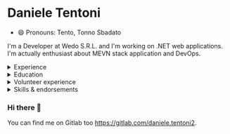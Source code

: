 # Daniele Tentoni

- 😄 Pronouns: Tento, Tonno Sbadato

I'm a Developer at Wedo S.R.L. and I'm working on .NET web applications. I'm actually enthusiast about MEVN stack application and DevOps.

<details>
<summary>Experience</summary>

## Experience

| Since | To | Position |
| --- | --- | --- |
| Nov 2022 | now | Full Stack Developer at Horsa Devlab S.R.L. in Cesena |
| Jun 2018 | Nov 2022 | Full Stack Developer at Wedo S.R.L. in Cesena |
| Apr 2018 | Jun 2018 | Stagist in Wedo S.R.L. in Cesena |
| May 2014 | Jul 2014 | Stagist in Studio Aurale di Marco Pasquale in Cesena |

</details>

<details>
<summary>Education</summary>

## Education

| Since | To | Position |
| --- | --- | --- |
| Sep 2019 | Mar 2025 | Student at Alma Mater Studiorum - Università di Bologna - Master's Degree in Engineering and Computer Science |
| Sep 2016 | Mar 2019 | Student at Alma Mater Studiorum - Università di Bologna - Engineering and Computer Science |
| Sep 2010 | Jun 2016 | Student at Istituto Tecnico Tecnologico Blaise Pascal |

</details>

<details>
<summary>Volunteer experience</summary>

## Volunteer experience

I'm a chief of the major boy scout association in Italy, AGESCI. I'm an AVIS volunteer with a regular 3/6 month blood donation.

</details>

<details>
<summary>Skills & endorsements</summary>

## Skills & endorsements

### Programming Languages

| Tecnology | Level | # Year of Experience |
| --- | --- | --- |
| C# | Mid Level | 6 |
| HTML, CSS, JS | Mid Level | 8 |
| Objective-C, Swift | Mid Level | 2 |
| Java, Kotlin, Scala | Entry Level | Academic Purpose Only |

| Tecnology | Level | # Year of Experience |
| --- | --- | --- |
| Vue.Js, Vuex, Pinia, Vue Router, Vue Axios | Entry Level | 4 |
| Android, iOS | Entry Level | 2 |
| ASP.NET | Mid Level | 3 |
| Fastlane | Entry Level | 2 |
| Jade (JAva Distributed Environment) | Entry Level | Academic Purpose Only |
| Node.JS | Entry Level | Academic Purpose Only |
| Socket.IO | Entry Level | Academic Purpose Only |
| Xamarin | Entry Level | 1 |

### OS

Born with Windows, I've also used both Mac and Linux. Actually enthusiast with [PopOS](https://pop.system76.com/)!

### Languages

| Language | Level |
| --- | --- |
| Italian | Mother Tongue |
| English | B2 |

### Soft Skills

</details>

### Hi there 👋

You can find me on Gitlab too https://gitlab.com/daniele.tentoni2.

<!--
I'm writing a simple and minimal blog on https://dt.bearblog.dev/.

**Daniele-Tentoni/Daniele-Tentoni** is a ✨ _special_ ✨ repository because its `README.md` (this file) appears on your GitHub profile.

Here are some ideas to get you started:

- 🔭 I’m currently working on ...
- 🌱 I’m currently learning ...
- 👯 I’m looking to collaborate on ...
- 🤔 I’m looking for help with ...
- 💬 Ask me about ...
- 📫 How to reach me: ...
- 😄 Pronouns: ...
- ⚡ Fun fact: ...
-->
